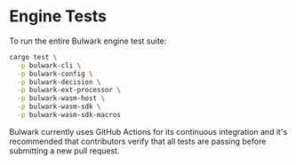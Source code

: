 # Engine Tests

To run the entire Bulwark engine test suite:

```bash
cargo test \
  -p bulwark-cli \
  -p bulwark-config \
  -p bulwark-decision \
  -p bulwark-ext-processor \
  -p bulwark-wasm-host \
  -p bulwark-wasm-sdk \
  -p bulwark-wasm-sdk-macros
```

Bulwark currently uses GitHub Actions for its continuous integration and it's recommended that contributors verify that all tests are passing before submitting a new pull request.
